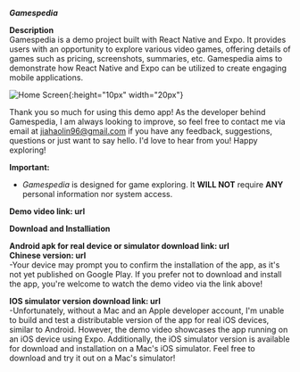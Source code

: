 <b><i>Gamespedia</i></b>

<b>Description</b><br/>
Gamespedia is a demo project built with React Native and Expo. It provides users with an opportunity to explore various video games, offering details of games such as pricing, screenshots, summaries, etc. Gamespedia aims to demonstrate how React Native and Expo can be utilized to create engaging mobile applications.

![Home Screen](https://github.com/jlin1112/Gamespedia/assets/105515232/9e5efee6-b21e-41f1-851f-c3667b23c8ad){:height="10px" width="20px"}



Thank you so much for using this demo app! As the developer behind Gamespedia, I am always looking to improve, so feel free to contact me via email at jiahaolin96@gmail.com if
you have any feedback, suggestions, questions or just want to say hello. I'd love to hear from you! Happy exploring!

<b>Important:</b>
 - <i>Gamespedia</i> is designed for game exploring. It <b>WILL NOT</b> require <b>ANY</b> personal information nor system access.

<b>Demo video link: url</b>

<b>Download and Installiation</b></br>

<b>Android apk for real device or simulator download link: url </b></br>
<b>Chinese version: url</b>
	<br/>	-Your device may prompt you to confirm the installation of the app, as it's not yet published on Google Play. If you prefer not to download and install the app, you're welcome to watch the demo video via the link above!

<b>IOS simulator version download link: url</b><br/>
  	-Unfortunately, without a Mac and an Apple developer account, I'm unable to build and test a distributable version of the app for real iOS devices, similar to Android. However, the demo video showcases the app running on an iOS device using Expo. Additionally, the iOS simulator version is available for download and installation on a Mac's iOS simulator. Feel free to download and try it out on a Mac's simulator!
